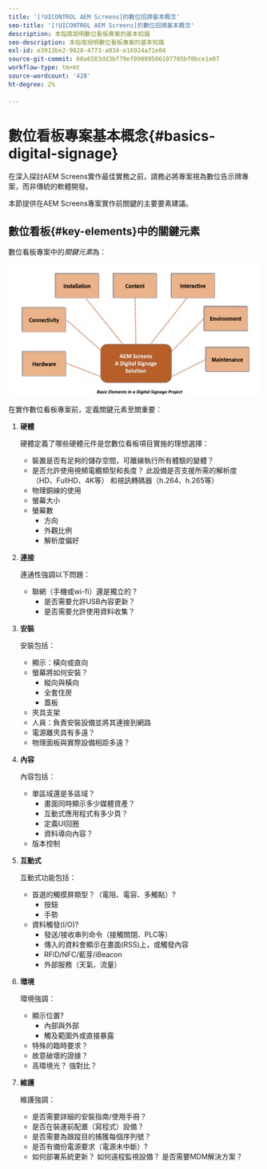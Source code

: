 ```yaml
---
title: '[!UICONTROL AEM Screens]的數位招牌基本概念'
seo-title: '[!UICONTROL AEM Screens]的數位招牌基本概念'
description: 本指南說明數位看板專案的基本知識
seo-description: 本指南說明數位看板專案的基本知識
exl-id: e3913be2-9028-4773-a034-e16924a71e04
source-git-commit: 60a6583dd3bf79ef09099506107705bf0bce1e07
workflow-type: tm+mt
source-wordcount: '428'
ht-degree: 2%

---
```


# 數位看板專案基本概念{#basics-digital-signage}

在深入探討AEM Screens實作最佳實務之前，請務必將專案視為數位告示牌專案，而非傳統的軟體開發。

本節提供在AEM Screens專案實作前關鍵的主要要素建議。

## 數位看板{#key-elements}中的關鍵元素

數位看板專案中的&#x200B;*關鍵元素*&#x200B;為：

![](/help/assets/Elements-Revised.png)

在實作數位看板專案前，定義關鍵元素至關重要：

1. **硬體**

   硬體定義了哪些硬體元件是您數位看板項目實施的理想選擇：
   * 裝置是否有足夠的儲存空間，可離線執行所有體驗的變體？
   * 是否允許使用視頻電纜類型和長度？ 此設備是否支援所需的解析度（HD、FullHD、4K等） 和視訊轉碼器（h.264、h.265等）
   * 物理銅線的使用
   * 螢幕大小
   * 螢幕數
      * 方向
      * 外觀比例
      * 解析度偏好

1. **連接**

   連通性強調以下問題：
   * 聯網（手機或wi-fi）還是獨立的？
      * 是否需要允許USB內容更新？
      * 是否需要允許使用資料收集？

1. **安裝**

   安裝包括：
   * 顯示：橫向或直向
   * 螢幕將如何安裝？
      * 縱向與橫向
      * 全套住房
      * 蓋板
   * 夾具支架
   * 人員：負責安裝設備並將其連接到網路
   * 電源離夾具有多遠？
   * 物理面板與實際設備相距多遠？

1. **內容**

   內容包括：
   * 單區域還是多區域？
      * 畫面同時顯示多少媒體資產？
      * 互動式應用程式有多少頁？
      * 定義UI回圈
      * 資料導向內容？
   * 版本控制

1. **互動式**

   互動式功能包括：
   * 首選的觸摸屏類型？（電阻、電容、多觸點）?
      * 按鈕
      * 手勢
   * 資料觸發(I/O)?
      * 發送/接收串列命令（接觸關閉、PLC等）
      * 傳入的資料會顯示在畫面(RSS)上，或觸發內容
      * RFID/NFC/藍芽/iBeacon
      * 外部服務（天氣、流量）

1. **環境**

   環境強調：
   * 顯示位置?
      * 內部與外部
      * 觸及範圍外或直接暴露
   * 特殊的臨時要求？
   * 故意破壞的證據？
   * 高環境光？ 強對比？

1. **維護**

   維護強調：

   * 是否需要詳細的安裝指南/使用手冊？
   * 是否在裝運前配置（寫程式）設備？
   * 是否需要為跟蹤目的捕獲每個序列號？
   * 是否有備份電源要求（電源未中斷）?
   * 如何部署系統更新？ 如何遠程監視設備？ 是否需要MDM解決方案？
